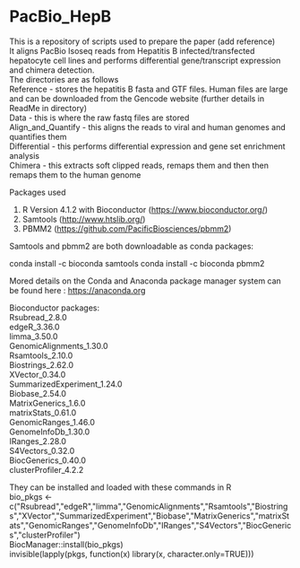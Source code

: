 # PacBio_HepB

This is a repository of scripts used to prepare the paper (add reference) <br/>
It aligns PacBio Isoseq reads from Hepatitis B infected/transfected hepatocyte cell lines and performs differential gene/transcript expression and chimera detection. <br/>
The directories are as follows <br/>
Reference - stores the hepatitis B fasta and GTF files. Human files are large and can be downloaded from the Gencode website (further details in ReadMe in directory) <br/>
Data - this is where the raw fastq files are stored<br/>
Align_and_Quantify - this aligns the reads to viral and human genomes and quantifies them<br/>
Differential - this performs differential expression and gene set enrichment analysis<br/>
Chimera - this extracts soft clipped reads, remaps them and then then remaps them to the human genome<br/>

Packages used<br/>
1. R Version 4.1.2 with Bioconductor (https://www.bioconductor.org/)<br/>
2. Samtools (http://www.htslib.org/)<br/>
3. PBMM2 (https://github.com/PacificBiosciences/pbmm2)<br/>

Samtools and pbmm2 are both downloadable as conda packages:

conda install -c bioconda samtools
conda install -c bioconda pbmm2

Mored details on the Conda and Anaconda package manager system can be found here : https://anaconda.org

Bioconductor packages:<br/>
Rsubread_2.8.0<br/>
edgeR_3.36.0<br/>
limma_3.50.0<br/>
GenomicAlignments_1.30.0<br/>
Rsamtools_2.10.0<br/>
Biostrings_2.62.0<br/>
XVector_0.34.0<br/>
SummarizedExperiment_1.24.0<br/>
Biobase_2.54.0<br/>
MatrixGenerics_1.6.0<br/>
matrixStats_0.61.0<br/>
GenomicRanges_1.46.0<br/>
GenomeInfoDb_1.30.0<br/>
IRanges_2.28.0<br/>
S4Vectors_0.32.0<br/>
BiocGenerics_0.40.0<br/>
clusterProfiler_4.2.2<br/>

They can be installed and loaded with these commands in R<br/>
bio_pkgs <- c("Rsubread","edgeR","limma","GenomicAlignments","Rsamtools","Biostrings","XVector","SummarizedExperiment","Biobase","MatrixGenerics","matrixStats","GenomicRanges","GenomeInfoDb","IRanges","S4Vectors","BiocGenerics","clusterProfiler")<br/>
BiocManager::install(bio_pkgs)<br/>
invisible(lapply(pkgs, function(x) library(x, character.only=TRUE)))<br/>
